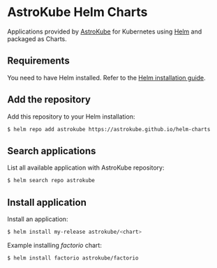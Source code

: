 # AstroKube Helm Charts

Applications provided by [AstroKube](https://astrokube.com) for Kubernetes using [Helm](https://github.com/helm/helm) and packaged as Charts.

## Requirements

You need to have Helm installed. Refer to the [Helm installation guide](https://github.com/helm/helm#install).

## Add the repository

Add this repository to your Helm installation:

```bash
$ helm repo add astrokube https://astrokube.github.io/helm-charts
```

## Search applications

List all available application with AstroKube repository:

```bash
$ helm search repo astrokube
```

## Install application

Install an application:

```bash
$ helm install my-release astrokube/<chart>
```

Example installing _factorio_ chart:

```bash
$ helm install factorio astrokube/factorio
```
